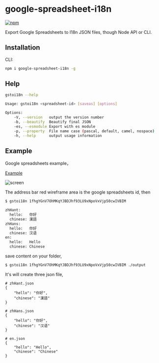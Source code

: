 # google-spreadsheet-i18n

[![npm](https://img.shields.io/npm/v/npm.svg)](https://www.npmjs.com/package/google-spreadsheet-i18n)

Export Google Spreadsheets to I18n JSON files, though Node API or CLI.

## Installation

CLI:

```bash
npm i google-spreadsheet-i18n -g
```

## Help

```bash
gstoi18n --help

Usage: gstoi18n <spreadsheet-id> [saveas] [options]

Options:
    -V, --version   output the version number
    -b, --beautify  Beautify final JSON
    -es, --esmodule Export with es module
    -p, --property  File name case (pascal, default, camel, nospace)
    -h, --help      output usage information
```

## Example

Google spreadsheets example，

[Example](https://docs.google.com/spreadsheets/d/e/2PACX-1vSkv8H8ErzHJ1fUT2agNVJDGsPI7n96m8v3jF9-2Ss6dVeExu5SVGVajOrJooZgiTHMWZsgbx-8S-tz/pubhtml)

![screen](https://ws1.sinaimg.cn/large/006tNc79gy1fpzc25oyr7j31ck0hi76v.jpg)

The address bar red wireframe area is the google spreadsheets id, then

```bash
$ gstoi18n 1fhgYGnV7OhMKqYJBDJhf93LU9xNpoVxVjp50cwIVBIM

zhHant:
  hello:   你好
  chinese: 漢語
zhHans:
  hello:   你好
  chinese: 汉语
en:
  hello:   Hello
  chinese: Chinese
```

save content on your folder,

```bash
$ gstoi18n 1fhgYGnV7OhMKqYJBDJhf93LU9xNpoVxVjp50cwIVBIM ./output
```

It's will create three json file,

```
# zhHant.json
{
    "hello": "你好",
    "chinese": "漢語"
}
```

```
# zhHans.json
{
    "hello": "你好",
    "chinese": "汉语"
}
```

```
# en.json
{
    "hello": "Hello",
    "chinese": "Chinese"
}
```
